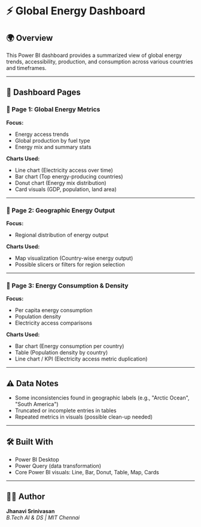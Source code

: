 # ⚡ Global Energy Dashboard

## 🌍 Overview
This Power BI dashboard provides a summarized view of global energy trends, accessibility, production, and consumption across various countries and timeframes.

---

## 📁 Dashboard Pages

### 🔹 Page 1: Global Energy Metrics
**Focus:**
- Energy access trends
- Global production by fuel type
- Energy mix and summary stats

**Charts Used:**
- Line chart (Electricity access over time)
- Bar chart (Top energy-producing countries)
- Donut chart (Energy mix distribution)
- Card visuals (GDP, population, land area)

---

### 🔹 Page 2: Geographic Energy Output
**Focus:**
- Regional distribution of energy output

**Charts Used:**
- Map visualization (Country-wise energy output)
- Possible slicers or filters for region selection

---

### 🔹 Page 3: Energy Consumption & Density
**Focus:**
- Per capita energy consumption
- Population density
- Electricity access comparisons

**Charts Used:**
- Bar chart (Energy consumption per country)
- Table (Population density by country)
- Line chart / KPI (Electricity access metric duplication)

---

## ⚠️ Data Notes
- Some inconsistencies found in geographic labels (e.g., "Arctic Ocean", "South America")
- Truncated or incomplete entries in tables
- Repeated metrics in visuals (possible clean-up needed)

---

## 🛠️ Built With
- Power BI Desktop
- Power Query (data transformation)
- Core Power BI visuals: Line, Bar, Donut, Table, Map, Cards

---

## 👩‍💻 Author
**Jhanavi Srinivasan**  
_B.Tech AI & DS | MIT Chennai_


